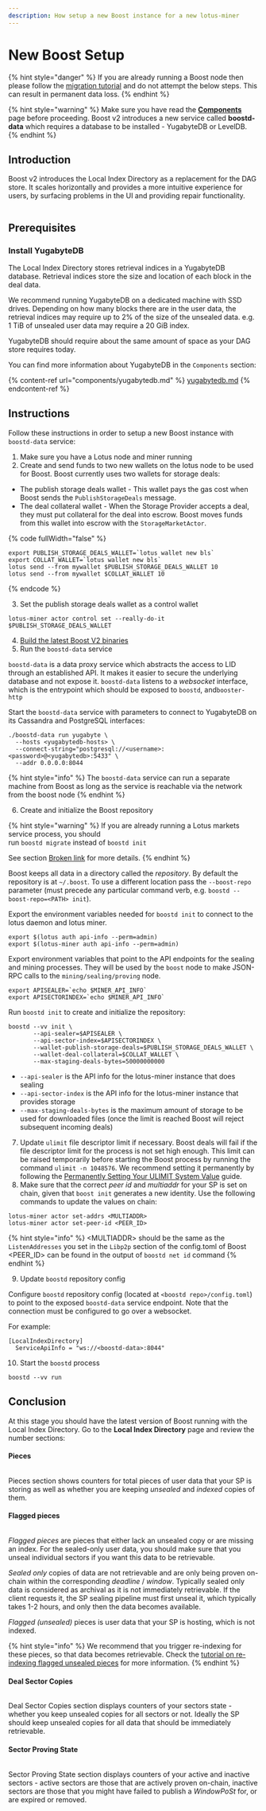 ```yaml
---
description: How setup a new Boost instance for a new lotus-miner
---
```


# New Boost Setup

{% hint style="danger" %}
If you are already running a Boost node then please follow the [migration tutorial](tutorials/how-to-migrate-boost-v1-to-boost-v2.md) and do not attempt the below steps. This can result in permanent data loss.
{% endhint %}

{% hint style="warning" %}
Make sure you have read the [**Components**](deployment.md) page before proceeding. Boost v2 introduces a new service called **boostd-data** which requires a database to be installed - YugabyteDB or LevelDB.
{% endhint %}

## Introduction

Boost v2 introduces the Local Index Directory as a replacement for the DAG store. It scales horizontally and provides a more intuitive experience for users, by surfacing problems in the UI and providing repair functionality.

<figure><img src=".gitbook/assets/Screenshot 2023-06-14 at 13.13.54.png" alt=""><figcaption></figcaption></figure>

## Prerequisites

### Install YugabyteDB

The Local Index Directory stores retrieval indices in a YugabyteDB database. Retrieval indices store the size and location of each block in the deal data.

We recommend running YugabyteDB on a dedicated machine with SSD drives. Depending on how many blocks there are in the user data, the retrieval indices may require up to 2% of the size of the unsealed data. e.g. 1 TiB of unsealed user data may require a 20 GiB index.

YugabyteDB should require about the same amount of space as your DAG store requires today.

You can find more information about YugabyteDB in the `Components` section:

{% content-ref url="components/yugabytedb.md" %}
[yugabytedb.md](components/yugabytedb.md)
{% endcontent-ref %}

## Instructions

Follow these instructions in order to setup a new Boost instance with `boostd-data` service:

1. Make sure you have a Lotus node and miner running
2. Create and send funds to two new wallets on the lotus node to be used for Boost. Boost currently uses two wallets for storage deals:

* The publish storage deals wallet - This wallet pays the gas cost when Boost sends the `PublishStorageDeals` message.
* The deal collateral wallet - When the Storage Provider accepts a deal, they must put collateral for the deal into escrow. Boost moves funds from this wallet into escrow with the `StorageMarketActor`.

{% code fullWidth="false" %}
```
export PUBLISH_STORAGE_DEALS_WALLET=`lotus wallet new bls`
export COLLAT_WALLET=`lotus wallet new bls`
lotus send --from mywallet $PUBLISH_STORAGE_DEALS_WALLET 10
lotus send --from mywallet $COLLAT_WALLET 10
```
{% endcode %}

3. Set the publish storage deals wallet as a control wallet

```
lotus-miner actor control set --really-do-it $PUBLISH_STORAGE_DEALS_WALLET
```

4. [Build the latest Boost V2 binaries](getting-started/#building-and-installing)
5. Run the `boostd-data` service

`boostd-data` is a data proxy service which abstracts the access to LID through an established API. It makes it easier to secure the underlying database and not expose it. `boostd-data` listens to a _websocket_ interface, which is the entrypoint which should be exposed to `boostd`, and`booster-http`

Start the `boostd-data` service with parameters to connect to YugabyteDB on its Cassandra and PostgreSQL interfaces:

```
./boostd-data run yugabyte \
  --hosts <yugabytedb-hosts> \
  --connect-string="postgresql://<username>:<password>@<yugabytedb>:5433" \
  --addr 0.0.0.0:8044
```

{% hint style="info" %}
The `boostd-data` service can run a separate machine from Boost as long as the service is reachable via the network from the boost node
{% endhint %}

6. Create and initialize the Boost repository

{% hint style="warning" %}
If you are already running a Lotus markets service process, you should\
run `boostd migrate` instead of `boostd init`

See section [Broken link](broken-reference "mention") for more details.
{% endhint %}

Boost keeps all data in a directory called the _repository_. By default the repository is at `~/.boost`. To use a different location pass the `--boost-repo` parameter (must precede any particular command verb, e.g. `boostd --boost-repo=<PATH> init`).

Export the environment variables needed for `boostd init` to connect to the lotus daemon and lotus miner.

```
export $(lotus auth api-info --perm=admin)
export $(lotus-miner auth api-info --perm=admin)
```

Export environment variables that point to the API endpoints for the sealing and mining processes. They will be used by the `boost` node to make JSON-RPC calls to the `mining/sealing/proving` node.

```
export APISEALER=`echo $MINER_API_INFO`
export APISECTORINDEX=`echo $MINER_API_INFO`
```

Run `boostd init` to create and initialize the repository:

```
boostd --vv init \
       --api-sealer=$APISEALER \
       --api-sector-index=$APISECTORINDEX \
       --wallet-publish-storage-deals=$PUBLISH_STORAGE_DEALS_WALLET \
       --wallet-deal-collateral=$COLLAT_WALLET \
       --max-staging-deals-bytes=50000000000
```

* `--api-sealer` is the API info for the lotus-miner instance that does sealing
* `--api-sector-index` is the API info for the lotus-miner instance that provides storage
* `--max-staging-deals-bytes` is the maximum amount of storage to be used for downloaded files (once the limit is reached Boost will reject subsequent incoming deals)

7. Update `ulimit` file descriptor limit if necessary. Boost deals will fail if the file descriptor limit for the process is not set high enough. This limit can be raised temporarily before starting the Boost process by running the command `ulimit -n 1048576`. We recommend setting it permanently by following the [Permanently Setting Your ULIMIT System Value](https://lotus.filecoin.io/kb/soft-fd-limit/) guide.
8. Make sure that the correct _peer id_ and _multiaddr_ for your SP is set on chain, given that `boost init` generates a new identity. Use the following commands to update the values on chain:

```
lotus-miner actor set-addrs <MULTIADDR>
lotus-miner actor set-peer-id <PEER_ID>
```

{% hint style="info" %}
\<MULTIADDR> should be the same as the `ListenAddresses` you set in the `Libp2p` section of the config.toml of Boost\
\<PEER\_ID> can be found in the output of `boostd net id` command
{% endhint %}

9. Update `boostd` repository config

Configure `boostd` repository config (located at `<boostd repo>/config.toml`) to point to the exposed `boostd-data` service endpoint. Note that the connection must be configured to go over a websocket.

For example:

```
[LocalIndexDirectory]
  ServiceApiInfo = "ws://<boostd-data>:8044"
```

10. Start the `boostd` process

```
boostd --vv run
```

## Conclusion

At this stage you should have the latest version of Boost running with the Local Index Directory. Go to the **Local Index Directory** page and review the number sections:

#### Pieces

<figure><img src=".gitbook/assets/Screenshot 2023-06-19 at 13.43.34.png" alt=""><figcaption></figcaption></figure>

Pieces section shows counters for total pieces of user data that your SP is storing as well as whether you are keeping _unsealed_ and _indexed_ copies of them.

#### Flagged pieces

<figure><img src=".gitbook/assets/Screenshot 2023-06-19 at 16.31.18.png" alt=""><figcaption></figcaption></figure>

_Flagged pieces_ are pieces that either lack an unsealed copy or are missing an index. For the sealed-only user data, you should make sure that you unseal individual sectors if you want this data to be retrievable.

_Sealed only_ copies of data are not retrievable and are only being proven on-chain within the corresponding _deadline_ / _window_. Typically sealed only data is considered as archival as it is not immediately retrievable. If the client requests it, the SP sealing pipeline must first unseal it, which typically takes 1-2 hours, and only then the data becomes available.

_Flagged (unsealed)_ pieces is user data that your SP is hosting, which is not indexed.

{% hint style="info" %}
We recommend that you trigger re-indexing for these pieces, so that data becomes retrievable. Check the [tutorial on re-indexing flagged unsealed pieces](tutorials/how-to-re-index-unsealed-pieces-that-are-flagged-by-lid-in-boost-v2.md) for more information.
{% endhint %}

#### Deal Sector Copies

<figure><img src=".gitbook/assets/Screenshot 2023-06-19 at 16.34.41.png" alt=""><figcaption></figcaption></figure>

Deal Sector Copies section displays counters of your sectors state - whether you keep unsealed copies for all sectors or not. Ideally the SP should keep unsealed copies for all data that should be immediately retrievable.

#### Sector Proving State

<figure><img src=".gitbook/assets/Screenshot 2023-06-19 at 16.34.46.png" alt=""><figcaption></figcaption></figure>

Sector Proving State section displays counters of your active and inactive sectors - active sectors are those that are actively proven on-chain, inactive sectors are those that you might have failed to publish a _WindowPoSt_ for, or are expired or removed.
